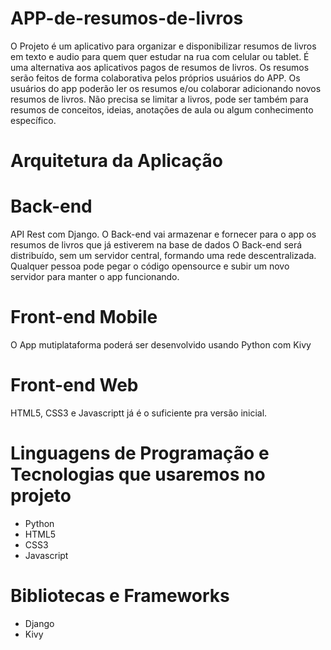# APP-de-resumos-de-livros

O Projeto é um aplicativo para organizar e disponibilizar resumos de livros em texto e audio para quem quer estudar na rua com celular ou tablet.
É uma alternativa aos aplicativos pagos de resumos de livros.
Os resumos serão feitos de forma colaborativa pelos próprios usuários do APP. Os usuários do app poderão ler os resumos e/ou colaborar adicionando novos resumos de livros.
Não precisa se limitar a livros, pode ser também para resumos de conceitos, ideias, anotações de aula ou algum conhecimento específico.

# Arquitetura da Aplicação

# Back-end

API Rest com Django.
O Back-end vai armazenar e fornecer para o app os resumos de livros que já estiverem na base de dados
O Back-end será distribuído, sem um servidor central, formando uma rede descentralizada. 
Qualquer pessoa pode pegar o código opensource e subir um novo servidor para manter o app funcionando.

# Front-end Mobile

O App mutiplataforma poderá ser desenvolvido usando Python com Kivy

# Front-end Web

HTML5, CSS3 e Javascriptt já é o suficiente pra versão inicial.

# Linguagens de Programação e Tecnologias que usaremos no projeto

- Python
- HTML5
- CSS3
- Javascript

# Bibliotecas e Frameworks

- Django
- Kivy





